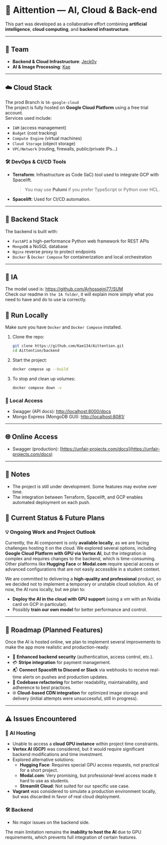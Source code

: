 # 🧠 Aittention — AI, Cloud & Back-end

This part was developed as a collaborative effort combining **artificial intelligence**, **cloud computing**, and **backend infrastructure**.

---

## 👥 Team

- **Backend & Cloud Infrastructure**: [Jeck0v](https://github.com/Jeck0v)  
- **AI & Image Processing**: [Kae](https://github.com/Kae134)

---

## ☁️ Cloud Stack
The prod Branch is `56-google-cloud` <br>
The project is fully hosted on **Google Cloud Platform** using a free trial account.  
Services used include:

- `IAM` (access management)
- `Budget` (cost tracking)
- `Compute Engine` (virtual machines)
- `Cloud Storage` (object storage)
- `VPC/Network` (routing, firewalls, public/private IPs…)

### 🛠️ DevOps & CI/CD Tools

- **Terraform**: Infrastructure as Code (IaC) tool used to integrate GCP with Spacelift.  
  > You may use **Pulumi** if you prefer TypeScript or Python over HCL.
- **Spacelift**: Used for CI/CD automation.

---

## 🧱 Backend Stack

The backend is built with:

- `FastAPI` a high-performance Python web framework for REST APIs
- `MongoDB` a NoSQL database
- `Nginx` reverse proxy to protect endpoints
- `Docker` & `Docker Compose`  for containerization and local orchestration

---
## 🧠 IA
The model used is:
https://github.com/Arhosseini77/SUM <br>
Check our readme in `the IA folder`, it will explain more simply what you need to have and do to use ia correctly.

## 🚀 Run Locally

Make sure you have `Docker` and `Docker Compose` installed.

1. Clone the repo:
   ```bash
   git clone https://github.com/Kae134/Aittention.git
   cd Aittention/backend
   ```

2. Start the project:
   ```bash
   docker compose up --build
   ```

3. To stop and clean up volumes:
   ```bash
   docker compose down -v
   ```

### 📍 Local Access

- Swagger (API docs): [http://localhost:8000/docs](http://localhost:8000/docs)
- Mongo Express (MongoDB GUI): [http://localhost:8081/](http://localhost:8081/)

---

## 🌐 Online Access

- Swagger (production): [https://unfair-projects.com/docs](https://unfair-projects.com/docs)


---

## 📌 Notes

- The project is still under development. Some features may evolve over time.
- The integration between Terraform, Spacelift, and GCP enables automated deployment on each push.

## 🚧 Current Status & Future Plans

### 💡 Ongoing Work and Project Outlook

Currently, the AI component is only **available locally**, as we are facing challenges hosting it on the cloud. 
We explored several options, including **Google Cloud Platform with GPU via Vertex AI**, but the integration is complex and requires changes to the backend, which is time-consuming. <br>
Other platforms like **Hugging Face** or **Modal.com** require special access or advanced configurations that are not easily accessible in a student context.

We are committed to delivering a **high-quality and professional** product, so we decided not to implement a temporary or unstable cloud solution. As of now, the AI runs locally, but we plan to:

- **Deploy the AI in the cloud with GPU support** (using a vm with an Nvidia card on GCP in particular).
- Possibly **train our own model** for better performance and control.

---

## 📌 Roadmap (Planned Features)

Once the AI is hosted online, we plan to implement several improvements to make the app more realistic and production-ready:

- 🔐 **Enhanced backend security** (authentication, access control, etc.).
- 💳 **Stripe integration** for payment management.
- 📬 **Connect Spacelift to Discord or Slack** via webhooks to receive real-time alerts on pushes and production updates.
- 🧹 **Codebase refactoring** for better readability, maintainability, and adherence to best practices.
- 🌐 **Cloud-based CDN integration** for optimized image storage and delivery (initial attempts were unsuccessful, still in progress).

---

## ⚠️ Issues Encountered

### 🧠 AI Hosting

- Unable to access a **cloud GPU instance** within project time constraints.
- **Vertex AI (GCP)** was considered, but it would require significant backend modifications and time investment.
- Explored alternative solutions:
  - **Hugging Face**: Requires special GPU access requests, not practical for a short project.
  - **Modal.com**: Very promising, but professional-level access made it hard to use as students.
  - **Streamlit Cloud**: Not suited for our specific use case.
- **Vagrant** was considered to simulate a production environment locally, but was discarded in favor of real cloud deployment.

### 🛠️ Backend

- No major issues on the backend side. <br>

The main limitation remains the **inability to host the AI** due to GPU requirements, which prevents full integration of certain features.

